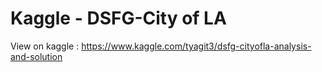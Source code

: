 # Kaggle - DSFG-City of LA
View on kaggle : https://www.kaggle.com/tyagit3/dsfg-cityofla-analysis-and-solution

